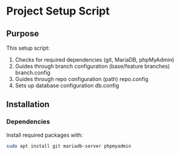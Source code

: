# Project Setup Script

## Purpose
This setup script:
1. Checks for required dependencies (git, MariaDB, phpMyAdmin)
2. Guides through branch configuration (base/feature branches) branch.config
3. Guides through repo configuration (path) repo.config
4. Sets up database configuration db.config

## Installation

### Dependencies
Install required packages with:
```bash
sudo apt install git mariadb-server phpmyadmin

